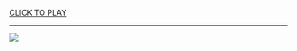 
<a href="https://premium76.site?title=hunger_games_ballad_of_songbirds_and_snakes_explained&ref=12M">CLICK TO PLAY</a></h3>
<hr>

<a href="https://premium76.site?title=hunger_games_ballad_of_songbirds_and_snakes_explained&ref=12M"><img src="https://clearcache.store/games.png"></a>



